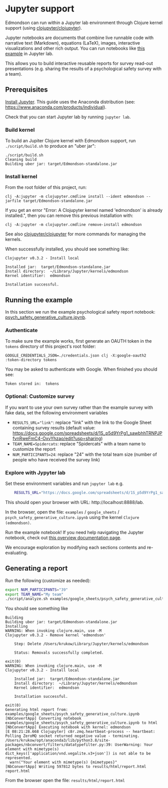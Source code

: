 # Jupyter support

Edmondson can run within a Jupyter lab environment through Clojure kernel
support (using
[clojupyter/clojupyter](https://github.com/clojupyter/clojupyter)). 

Jupyter notebooks are documents that combine live runnable code with narrative
text (Markdown), equations (LaTeX), images, interactive visualizations and other
rich output. You can run notebooks like [this
example](../examples/google_sheets/psych_safety.ipynb) in Jupyter lab.

This allows you to build interactive reusable reports for survey read-out
presentations (e.g. sharing the results of a psychological safety survey with a
team).

## Prerequisites

[Install Jupyter](https://jupyter.org/install). This guide uses the Anaconda
distribution (see: https://www.anaconda.com/products/individual).

Check that you can start Jupyter lab by running `jupyter lab`.


### Build kernel
To build an Jupiter Clojure kernel with Edmondson support, run
`./script/build.sh` to produce an "uber jar": 

    ./script/build.sh
    Cleaning build
    Building uber jar: target/Edmondson-standalone.jar

### Install kernel
From the root folder of this project, run:

    clj -A:jupyter -m clojupyter.cmdline install --ident edmondson --jarfile target/Edmondson-standalone.jar

If you get an error "Error: A Clojupyter kernel named 'edmondson' is already
installed.", then you can remove this previous installation with: 

    clj -A:jupyter -m clojupyter.cmdline remove-install edmondson

See also [clojupyter/clojupyter](https://github.com/clojupyter/clojupyter) for
more commands for managing the kernels.

When successfully installed, you should see something like:

    Clojupyter v0.3.2 - Install local

    Installed jar:  target/Edmondson-standalone.jar
    Install directory:  ~/Library/Jupyter/kernels/edmondson
    Kernel identifier:  edmondson

    Installation successful.

## Running the example
In this section we run the example psychological safety report notebook:
[psych_safety_generative_culture.ipynb](../examples/google_sheets/psych_safety_generative_culture.ipynb).

### Authenticate
To make sure the example works, first generate an OAUTH token in the `tokens`
directory of this project's root folder:

    GOOGLE_CREDENTIALS_JSON=./credentials.json clj -X:google-oauth2 :token-directory tokens

You may be asked to authenticate with Google. When finished you should see:

    Token stored in:  tokens

### Optional: Customize survey
If you want to use your own survey rather than the example survey with fake data, set the following
environment variables

* `RESULTS_URL="link"`: replace "link" with the link to the Google Sheet containing survey results (default value: https://docs.google.com/spreadsheets/d/1S_p5d9YrPg1_sawbhhTRNPJPfvnRweFmC4-OxvYhzao/edit?usp=sharing)
* `TEAM_NAME=Spidercats`: replace "Spidercats" with a team name to customize the report
* `NUM_PARTICIPANTS=24`: replace "24" with the total team size (number of people who have received the survey link)

### Explore with Jypyter lab
Set these environment variables and run `jupyter lab` e.g.

```bash
    RESULTS_URL="https://docs.google.com/spreadsheets/d/1S_p5d9YrPg1_sawbhhTRNPJPfvnRweFmC4-OxvYhzao/edit\?usp\=sharing" NUM_PARTICIPANTS="66"  TEAM_NAME="Example" jupyter lab
```
This should open your browser with URL: http://localhost:8888/lab.

In the browser, open the file: `examples` / `google_sheets` /
`psych_safety_generative_culture.ipynb` using the kernel `Clojure (edmondson)`.

Run the example notebook! If you need help navigating the Jupyter notebook,
check out [this overview documentation
page](https://jupyterlab.readthedocs.io/en/stable/getting_started/overview.html).

We encourage exploration by modifying each sections contents and re-evaluating.

## Generating a report
Run the following (customize as needed):

```bash
export NUM_PARTICIPANTS="39"
export TEAM_NAME="My team"
./script/analyze.sh examples/google_sheets/psych_safety_generative_culture.ipynb
```

You should see something like
```
Building
Building uber jar: target/Edmondson-standalone.jar
Installing
WARNING: When invoking clojure.main, use -M
Clojupyter v0.3.2 - Remove kernel 'edmondson'

    Step: Delete /Users/krukow/Library/Jupyter/kernels/edmondson

    Status: Removals successfully completed.

exit(0)
WARNING: When invoking clojure.main, use -M
Clojupyter v0.3.2 - Install local

    Installed jar:	target/Edmondson-standalone.jar
    Install directory:	~/Library/Jupyter/kernels/edmondson
    Kernel identifier:	edmondson

    Installation successful.

exit(0)
Generating html report from: examples/google_sheets/psych_safety_generative_culture.ipynb
[NbConvertApp] Converting notebook examples/google_sheets/psych_safety_generative_culture.ipynb to html
[NbConvertApp] Executing notebook with kernel: edmondson
[E 08:21:28.668 Clojupyter] c8r.zmq.heartbeat-process -- heartbeat: Polling ZeroMQ socket returned negative value - terminating.
/Users/krukow/opt/anaconda3/lib/python3.8/site-packages/nbconvert/filters/datatypefilter.py:39: UserWarning: Your element with mimetype(s) dict_keys(['application/vnd.vegalite.v3+json']) is not able to be represented.
  warn("Your element with mimetype(s) {mimetypes}"
[NbConvertApp] Writing 597812 bytes to results/html/report.html
report.html
```

From the browser open the file: `results/html/report.html`